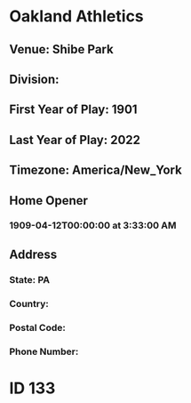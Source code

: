 # Oakland Athletics
## Venue: Shibe Park
## Division: 
## First Year of Play: 1901
## Last Year of Play: 2022
## Timezone: America/New_York
## Home Opener
### 1909-04-12T00:00:00 at 3:33:00 AM
## Address
### 
### State: PA
### Country: 
### Postal Code: 
### Phone Number: 
# ID 133